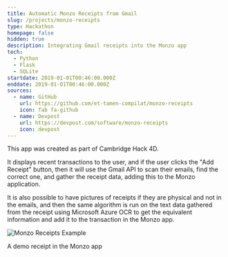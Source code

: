 ```yaml
---
title: Automatic Monzo Receipts from Gmail
slug: /projects/monzo-receipts
type: Hackathon
homepage: false
hidden: true
description: Integrating Gmail receipts into the Monzo app
tech:
  - Python
  - Flask
  - SQLite
startdate: 2019-01-01T00:46:00.000Z
enddate: 2019-01-01T00:46:00.000Z
sources:
  - name: GitHub
    url: https://github.com/et-tamen-compilat/monzo-receipts
    icon: fab fa-github
  - name: Devpost
    url: https://devpost.com/software/monzo-receipts
    icon: devpost
---
```

This app was created as part of Cambridge Hack 4D.

It displays recent transactions to the user, and if the user clicks the "Add Receipt" button, then it will use the Gmail API to scan their emails, find the correct one, and gather the receipt data, adding this to the Monzo application.

It is also possible to have pictures of receipts if they are physical and not in the emails, and then the same algorithm is run on the text data gathered from the receipt using Microsoft Azure OCR to get the equivalent information and add it to the transaction in the Monzo app.

![Monzo Receipts Example](/img/monzo-receipts.png "Monzo Receipts Example")<p class="caption">A demo receipt in the Monzo app</p>

